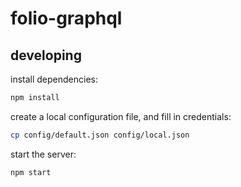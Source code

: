 # folio-graphql
## developing
install dependencies:
```sh
npm install
```
create a local configuration file, and fill in credentials:
```sh
cp config/default.json config/local.json
```
start the server:
```sh
npm start
```
